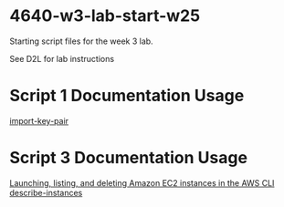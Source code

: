 # 4640-w3-lab-start-w25

Starting script files for the week 3 lab.

See D2L for lab instructions

# Script 1 Documentation Usage
[import-key-pair](https://awscli.amazonaws.com/v2/documentation/api/latest/reference/ec2/import-key-pair.html)

# Script 3 Documentation Usage
[Launching, listing, and deleting Amazon EC2 instances in the AWS CLI](https://docs.aws.amazon.com/cli/v1/userguide/cli-services-ec2-instances.html)
[describe-instances](https://docs.aws.amazon.com/cli/latest/reference/ec2/describe-instances.html)
